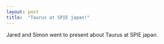 ```yaml
---
layout: post
title:  "Taurus at SPIE japan!"
---
```


Jared and Simon went to present about Taurus at SPIE japan. 
